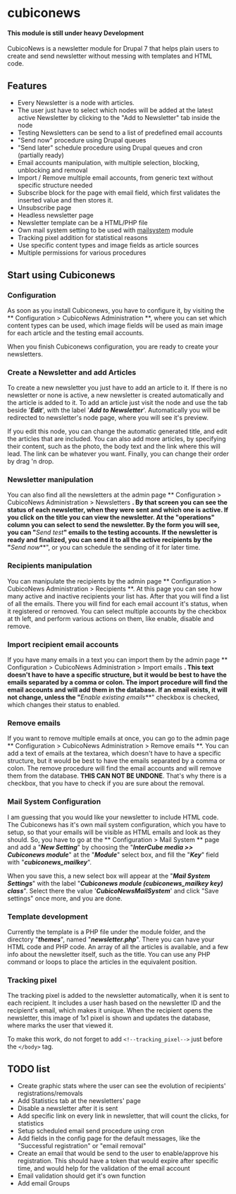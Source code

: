 # cubiconews

#### This module is still under heavy Development

CubicoNews is a newsletter module for Drupal 7 that helps plain users to create and send newsletter without messing with templates and HTML code.


## Features
* Every Newsletter is a node with articles.
* The user just have to select which nodes will be added at the latest active Newsletter by clicking to the "Add to Newsletter" tab inside the node
* Testing Newsletters can be send to a list of predefined email accounts
* "Send now" procedure using Drupal queues
* "Send later" schedule procedure using Drupal queues and cron (partially ready)
* Email accounts manipulation, with multiple selection, blocking, unblocking and removal
* Import / Remove multiple email accounts, from generic text without specific structure needed
* Subscribe block for the page with email field, which first validates the inserted value and then stores it.
* Unsubscribe page
* Headless newsletter page
* Newsletter template can be a HTML/PHP file
* Own mail system setting to be used with [mailsystem](https://www.drupal.org/project/mailsystem) module
* Tracking pixel addition for statistical reasons
* Use specific content types and image fields as article sources
* Multiple permissions for various procedures


## Start using Cubiconews
### Configuration
As soon as you install Cubiconews, you have to configure it, by visiting the ** Configuration > CubicoNews Administration **, where you can set which content types can be used, which image fields will be used as main image for each article and the testing email accounts.

When you finish Cubiconews configuration, you are ready to create your newsletters.

### Create a Newsletter and add Articles
To create a new newsletter you just have to add an article to it. If there is no newsletter or none is active, a new newsletter is created automatically and the article is added to it. To add an article just visit the node and use the tab beside '**_Edit_**', with the label '**_Add to Newsletter_**'. Automatically you will be redirected to newsletter's node page, where you will see it's preview.

If you edit this node, you can change the automatic generated title, and edit the articles that are included. You can also add more articles, by specifying their content, such as the photo, the body text and the link where this will lead. The link can be whatever you want. Finally, you can change their order by drag 'n drop.

### Newsletter manipulation
You can also find all the newsletters at the admin page ** Configuration > CubicoNews Administration > Newsletters **. By that screen you can see the status of each newsletter, when they were sent and which one is active. If you click on the title you can view the newsletter. At the "operations" column you can select to send the newsletter. By the form you will see, you can "**_Send test_**" emails to the testing accounts. If the newsletter is ready and finalized, you can send it to all the active recipients by the "**_Send now_**", or you can schedule the sending of it for later time.

### Recipients manipulation
You can manipulate the recipients by the admin page ** Configuration > CubicoNews Administration > Recipients **. At this page you can see how many active and inactive recipients your list has. After that you will find a list of all the emails. There you will find for each email account it's status, when it registered or removed. You can select multiple accounts by the checkbox at th left, and perform various actions on them, like enable, disable and remove.

### Import recipient email accounts
If you have many emails in a text you can import them by the admin page ** Configuration > CubicoNews Administration > Import emails **. This text doesn't have to have a specific structure, but it would be best to have the emails separated by a comma or colon. The import procedure will find the email accounts and will add them in the database. If an email exists, it will not change, unless the "**_Enable existing emails_**" checkbox is checked, which changes their status to enabled.

### Remove emails
If you want to remove multiple emails at once, you can go to the admin page ** Configuration > CubicoNews Administration > Remove emails **. You can add a text of emails at the textarea, which doesn't have to have a specific structure, but it would be best to have the emails separated by a comma or colon. The remove procedure will find the email accounts and will remove them from the database. **THIS CAN NOT BE UNDONE**. That's why there is a checkbox, that you have to check if you are sure about the removal.

### Mail System Configuration
I am guessing that you would like your newsletter to include HTML code. The Cubiconews has it's own mail system configuration, which you have to setup, so that your emails will be visible as HTML emails and look as they should. So, you have to go at the ** Configuration > Mail System ** page and add a "**_New Setting_**" by choosing the "**_InterCube media >> Cubiconews module_**" at the "**_Module_**" select box, and fill the "**_Key_**" field with "**_cubiconews_mailkey_**".

When you save this, a new select box will appear at the "**_Mail System Settings_**" with the label "**_Cubiconews module (cubiconews_mailkey key) class_**". Select there the value '**_CubicoNewsMailSystem_**' and click "Save settings" once more, and you are done.

### Template development
Currently the template is a PHP file under the module folder, and the directory "**_themes_**", named "**_newsletter.php_**". There you can have your HTML code and PHP code. An array of all the articles is available, and a few info about the newsletter itself, such as the title. You can use any PHP command or loops to place the articles in the equivalent position.

### Tracking pixel
The tracking pixel is added to the newsletter automatically, when it is sent to each recipient. It includes a user hash based on the newsletter ID and the recipient's email, which makes it unique. When the recipient opens the newsletter, this image of 1x1 pixel is shown and updates the database, where marks the user that viewed it.

To make this work, do not forget to add `<!--tracking_pixel-->` just before the `</body>` tag.


## TODO list
* Create graphic stats where the user can see the evolution of recipients' registrations/removals
* Add Statistics tab at the newsletters' page
* Disable a newsletter after it is sent
* Add specific link on every link in newsletter, that will count the clicks, for statistics
* Setup scheduled email send procedure using cron
* Add fields in the config page for the default messages, like the "Successful registration" or "email removal"
* Create an email that would be send to the user to enable/approve his registration. This should have a token that would expire after specific time, and would help for the validation of the email account
* Email validation should get it's own function
* Add email Groups
